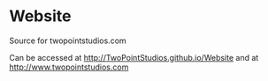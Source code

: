 # Website
Source for twopointstudios.com

Can be accessed at http://TwoPointStudios.github.io/Website and at http://www.twopointstudios.com
